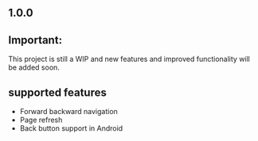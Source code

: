## 1.0.0
## Important: 
This project is still a WIP and new features and improved functionality will be added soon.

## supported features
- Forward backward navigation
- Page refresh
- Back button support in Android